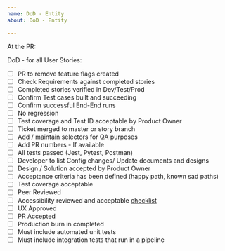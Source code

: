 ```yaml
---	
name: DoD - Entity
about: DoD - Entity

---	
```


At the PR:


DoD - for all User Stories:

- [ ] PR to remove feature flags created
- [ ] Check Requirements against completed stories
- [ ] Completed stories verified in Dev/Test/Prod
- [ ] Confirm Test cases built and succeeding 
- [ ] Confirm successful End-End runs 
- [ ] No regression
- [ ] Test coverage and Test ID acceptable by Product Owner
- [ ] Ticket merged to master or story branch
- [ ] Add / maintain selectors for QA purposes
- [ ] Add PR numbers - If available
- [ ] All tests passed (Jest, Pytest, Postman)
- [ ] Developer to list Config changes/ Update documents and designs
- [ ] Design / Solution accepted by Product Owner
- [ ] Acceptance criteria has been defined (happy path, known sad paths)
- [ ] Test coverage acceptable
- [ ] Peer Reviewed
- [ ] Accessibility reviewed and acceptable [checklist](https://github.com/bcgov/entity/docs/coding-standards/accessibility.md)
- [ ] UX Approved
- [ ] PR Accepted
- [ ] Production burn in completed
- [ ] Must include automated unit tests
- [ ] Must include integration tests that run in a pipeline
